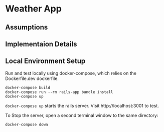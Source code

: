 # Weather App
## Assumptions
## Implementaion Details
## Local Environment Setup
Run and test locally using docker-compose, which relies on the Dockerfile.dev dockerfile.
```
docker-compose build
docker-compose run --rm rails-app bundle install
docker-compose up
```
`docker-compose up` starts the rails server. Visit http://localhost:3001 to test.

To Stop the server, open a second terminal window to the same directory:
```
docker-compose down
```